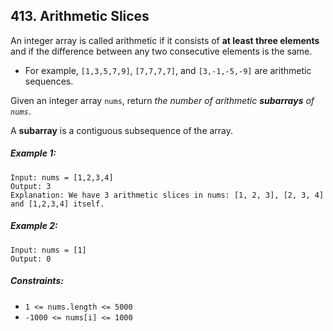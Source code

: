 ## 413. Arithmetic Slices

An integer array is called arithmetic if it consists of **at least three elements** and if the difference between any two consecutive elements is the same.

* For example, ```[1,3,5,7,9]```, ```[7,7,7,7]```, and ```[3,-1,-5,-9]``` are arithmetic sequences.

Given an integer array ```nums```, return *the number of arithmetic **subarrays** of ```nums```*.

A **subarray** is a contiguous subsequence of the array.

##### Example 1:
```
Input: nums = [1,2,3,4]
Output: 3
Explanation: We have 3 arithmetic slices in nums: [1, 2, 3], [2, 3, 4] and [1,2,3,4] itself.
```
##### Example 2:
```
Input: nums = [1]
Output: 0
```

##### Constraints:

* ```1 <= nums.length <= 5000```
* ```-1000 <= nums[i] <= 1000```